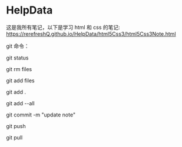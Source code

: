 # HelpData
这是我所有笔记，以下是学习 html 和 css 的笔记:
https://rerefreshQ.github.io/HelpData/html5Css3/html5Css3Note.html

git 命令：

git status

git rm files

git add files

git add .

git add --all

git commit -m "update note"

git push

git pull
